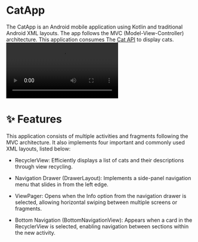# CatApp
The CatApp is an Android mobile application using Kotlin and traditional Android XML layouts. The app follows the MVC (Model-View-Controller) architecture. This application consumes The [Cat API](https://thecatapi.com/) to display cats.
<video src="https://github.com/user-attachments/assets/61f006b9-5144-404b-942a-9843dedb6c79" controls></video>

# ✨ Features
This application consists of multiple activities and fragments following the MVC architecture. It also implements four important and commonly used XML layouts, listed below:

- RecyclerView: Efficiently displays a list of cats and their descriptions through view recycling.

- Navigation Drawer (DrawerLayout): Implements a side-panel navigation menu that slides in from the left edge.

- ViewPager: Opens when the Info option from the navigation drawer is selected, allowing horizontal swiping between multiple screens or fragments.

- Bottom Navigation (BottomNavigationView): Appears when a card in the RecyclerView is selected, enabling navigation between sections within the new activity.

